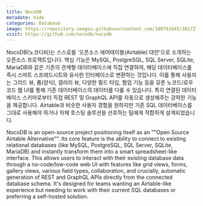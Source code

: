 ```yaml
---
title: NocoDB
metadate: hide
categories: Database
image: https://repository-images.githubusercontent.com/108761645/301727b7-d2d0-4513-b965-e937608ae26d
visit: https://github.com/nocodb/nocodb
---
```

NocoDB(노코디비)는 스스로를 '오픈소스 에어테이블(Airtable) 대안'으로 소개하는 오픈소스 프로젝트입니다. 핵심 기능은 MySQL, PostgreSQL, SQL Server, SQLite, MariaDB와 같은 기존의 관계형 데이터베이스에 직접 연결하여, 해당 데이터베이스를 즉시 스마트 스프레드시트와 유사한 인터페이스로 변환하는 것입니다. 이를 통해 사용자는 그리드 뷰, 폼(양식), 갤러리 뷰, 다양한 필드 타입, 협업 기능 등을 갖춘 노코드/로우코드 웹 UI를 통해 기존 데이터베이스의 데이터를 다룰 수 있습니다. 특히 연결된 데이터베이스 스키마로부터 직접 REST 및 GraphQL API를 자동으로 생성해주는 강력한 기능을 제공합니다. Airtable과 비슷한 사용자 경험을 원하지만 기존 SQL 데이터베이스를 그대로 사용해야 하거나 자체 호스팅 솔루션을 선호하는 팀에게 적합하게 설계되었습니다.

NocoDB is an open-source project positioning itself as an ""Open Source Airtable Alternative"". Its core feature is the ability to connect to existing relational databases (like MySQL, PostgreSQL, SQL Server, SQLite, MariaDB) and instantly transform them into a smart spreadsheet-like interface. This allows users to interact with their existing database data through a no-code/low-code web UI with features like grid views, forms, gallery views, various field types, collaboration, and crucially, automatic generation of REST and GraphQL APIs directly from the connected database schema. It's designed for teams wanting an Airtable-like experience but needing to work with their current SQL databases or preferring a self-hosted solution.
